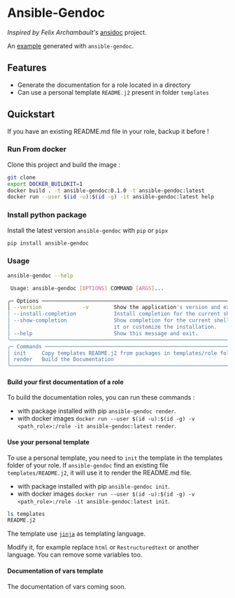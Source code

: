 # Ansible-Gendoc

*Inspired by Felix Archambault's* [ansidoc](https://github.com/archf/ansidoc)
project.

An [example](example.md) generated with `ansible-gendoc`.

## Features

* Generate the documentation for a role located in a directory
* Can use a personal template `README.j2` present in folder `templates`

## Quickstart

If you have an existing README.md file in your role, backup it before !

### Run From docker

Clone this project and build the image :

```bash
git clone
export DOCKER_BUILDKIT=1
docker build . -t ansible-gendoc:0.1.0 -t ansible-gendoc:latest
docker run --user $(id -u):$(id -g) -it ansible-gendoc:latest help
```

### Install python package

Install the latest version `ansible-gendoc` with `pip` or `pipx`

```bash
pip install ansible-gendoc
```

### Usage

```bash
ansible-gendoc --help

 Usage: ansible-gendoc [OPTIONS] COMMAND [ARGS]...

╭─ Options ────────────────────────────────────────────────────────────────────────╮
│ --version             -v        Show the application's version and exit.         │
│ --install-completion            Install completion for the current shell.        │
│ --show-completion               Show completion for the current shell, to copy   │
│                                 it or customize the installation.                │
│ --help                          Show this message and exit.                      │
╰──────────────────────────────────────────────────────────────────────────────────╯
╭─ Commands ───────────────────────────────────────────────────────────────────────╮
│ init     Copy templates README.j2 from packages in templates/role folder.        │
│ render   Build the Documentation                                                 │
╰──────────────────────────────────────────────────────────────────────────────────╯
```

#### Build your first documentation of a role

To build the documentation roles, you can run these commands :

* with package installed with pip
  `ansible-gendoc render`.
* with docker images
  `docker run --user $(id -u):$(id -g) -v <path_role>:/role -it ansible-gendoc:latest render`.

#### Use your personal template

To use a personal template, you need to `init` the template in the templates
folder of your role. If `ansible-gendoc` find an existing file
`templates/README.j2`, it will use it to render the README.md file.

* with package installed with pip
  `ansible-gendoc init`.
* with docker images
  `docker run --user $(id -u):$(id -g) -v <path_role>:/role -it ansible-gendoc:latest init`.

```bash
ls templates
README.j2
```

The template use [`jinja`](https://jinja.palletsprojects.com/) as templating
language.

Modify it, for example replace `html` or `Restructuredtext` or another language.
You can remove some variables too.

#### Documentation of vars template

The documentation of vars coming soon.

